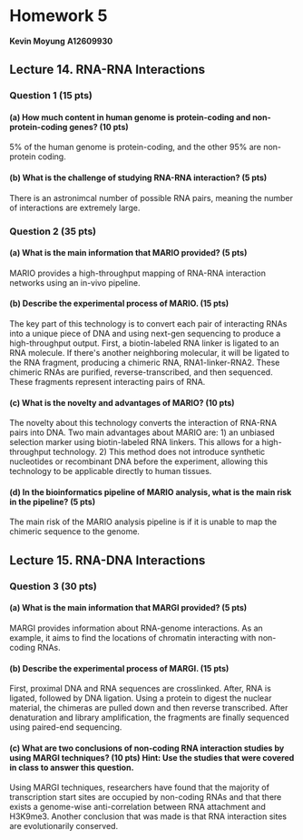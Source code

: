 # Homework 5

**Kevin Moyung**
**A12609930**

## Lecture 14. RNA-RNA Interactions

### Question 1 (15 pts)

#### (a) How much content in human genome is protein-coding and non-protein-coding genes? (10 pts)

5% of the human genome is protein-coding, and the other 95% are non-protein coding.

#### (b) What is the challenge of studying RNA-RNA interaction? (5 pts)

There is an astronimcal number of possible RNA pairs, meaning the number of interactions are extremely large.

### Question 2 (35 pts)

#### (a) What is the main information that MARIO provided? (5 pts)

MARIO provides a high-throughput mapping of RNA-RNA interaction networks using an in-vivo pipeline.

#### (b) Describe the experimental process of MARIO. (15 pts)

The key part of this technology is to convert each pair of interacting RNAs into a unique piece of DNA and using next-gen sequencing to produce a high-throughput output. First, a biotin-labeled RNA linker is ligated to an RNA molecule. If there's another neighboring molecular, it will be ligated to the RNA fragment, producing a chimeric RNA, RNA1-linker-RNA2. These chimeric RNAs are purified, reverse-transcribed, and then sequenced. These fragments represent interacting pairs of RNA.

#### (c) What is the novelty and advantages of MARIO? (10 pts)

The novelty about this technology converts the interaction of RNA-RNA pairs into DNA. Two main advantages about MARIO are: 1) an unbiased selection marker using biotin-labeled RNA linkers. This allows for a high-throughput technology. 2) This method does not introduce synthetic nucleotides or recombinant DNA before the experiment, allowing this technology to be applicable directly to human tissues.

#### (d) In the bioinformatics pipeline of MARIO analysis, what is the main risk in the pipeline? (5 pts)

The main risk of the MARIO analysis pipeline is if it is unable to map the chimeric sequence to the genome.

## Lecture 15. RNA-DNA Interactions

### Question 3 (30 pts)

#### (a) What is the main information that MARGI provided? (5 pts)

MARGI provides information about RNA-genome interactions. As an example, it aims to find the locations of chromatin interacting with non-coding RNAs.

#### (b) Describe the experimental process of MARGI. (15 pts)

First, proximal DNA and RNA sequences are crosslinked. After, RNA is ligated, followed by DNA ligation. Using a protein to digest the nuclear material, the chimeras are pulled down and then reverse transcribed. After denaturation and library amplification, the fragments are finally sequenced using paired-end sequencing.

#### (c) What are two conclusions of non-coding RNA interaction studies by using MARGI techniques? (10 pts) Hint: Use the studies that were covered in class to answer this question.

Using MARGI techniques, researchers have found that the majority of transcription start sites are occupied by non-coding RNAs and that there exists a genome-wise anti-correlation between RNA attachment and H3K9me3. Another conclusion that was made is that RNA interaction sites are evolutionarily conserved.
